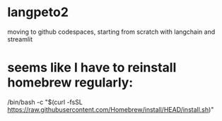 # langpeto2
moving to github codespaces, starting from scratch with langchain and streamlit

# seems like I have to reinstall homebrew regularly:
/bin/bash -c "$(curl -fsSL https://raw.githubusercontent.com/Homebrew/install/HEAD/install.sh)"
